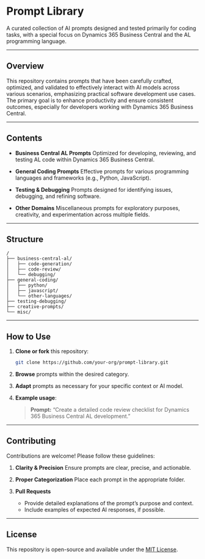 # Prompt Library

A curated collection of AI prompts designed and tested primarily for coding tasks, with a special focus on Dynamics 365 Business Central and the AL programming language.

---

## Overview

This repository contains prompts that have been carefully crafted, optimized, and validated to effectively interact with AI models across various scenarios, emphasizing practical software development use cases. The primary goal is to enhance productivity and ensure consistent outcomes, especially for developers working with Dynamics 365 Business Central.

---

## Contents

* **Business Central AL Prompts**
  Optimized for developing, reviewing, and testing AL code within Dynamics 365 Business Central.

* **General Coding Prompts**
  Effective prompts for various programming languages and frameworks (e.g., Python, JavaScript).

* **Testing & Debugging**
  Prompts designed for identifying issues, debugging, and refining software.

* **Other Domains**
  Miscellaneous prompts for exploratory purposes, creativity, and experimentation across multiple fields.

---

## Structure

```
/
├── business-central-al/
│   ├── code-generation/
│   ├── code-review/
│   └── debugging/
├── general-coding/
│   ├── python/
│   ├── javascript/
│   └── other-languages/
├── testing-debugging/
├── creative-prompts/
└── misc/
```

---

## How to Use

1. **Clone or fork** this repository:

   ```bash
   git clone https://github.com/your-org/prompt-library.git
   ```

2. **Browse** prompts within the desired category.

3. **Adapt** prompts as necessary for your specific context or AI model.

4. **Example usage**:

   > **Prompt:**
   > “Create a detailed code review checklist for Dynamics 365 Business Central AL development.”

---

## Contributing

Contributions are welcome! Please follow these guidelines:

1. **Clarity & Precision**
   Ensure prompts are clear, precise, and actionable.

2. **Proper Categorization**
   Place each prompt in the appropriate folder.

3. **Pull Requests**

   * Provide detailed explanations of the prompt’s purpose and context.
   * Include examples of expected AI responses, if possible.

---

## License

This repository is open-source and available under the [MIT License](LICENSE).
